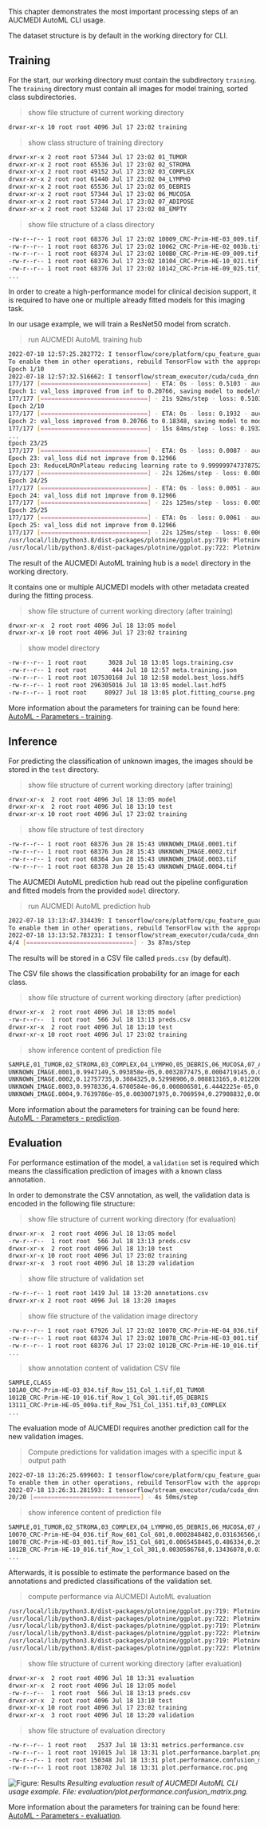 This chapter demonstrates the most important processing steps of an AUCMEDI AutoML CLI usage.

The dataset structure is by default in the working directory for CLI.

## Training

For the start, our working directory must contain the subdirectory `training`.
The `training` directory must contain all images for model training, sorted class subdirectories.

> show file structure of current working directory

```bash title="$ ls -l . "
drwxr-xr-x 10 root root 4096 Jul 17 23:02 training
```

> show class structure of training directory

```bash title="$ ls -l training/"
drwxr-xr-x 2 root root 57344 Jul 17 23:02 01_TUMOR
drwxr-xr-x 2 root root 65536 Jul 17 23:02 02_STROMA
drwxr-xr-x 2 root root 49152 Jul 17 23:02 03_COMPLEX
drwxr-xr-x 2 root root 61440 Jul 17 23:02 04_LYMPHO
drwxr-xr-x 2 root root 65536 Jul 17 23:02 05_DEBRIS
drwxr-xr-x 2 root root 57344 Jul 17 23:02 06_MUCOSA
drwxr-xr-x 2 root root 57344 Jul 17 23:02 07_ADIPOSE
drwxr-xr-x 2 root root 53248 Jul 17 23:02 08_EMPTY
```

> show file structure of a class directory

```bash title="$ ls -l training/01_TUMOR/"
-rw-r--r-- 1 root root 68376 Jul 17 23:02 10009_CRC-Prim-HE-03_009.tif_Row_301_Col_151.tif
-rw-r--r-- 1 root root 68376 Jul 17 23:02 10062_CRC-Prim-HE-02_003b.tif_Row_1_Col_301.tif
-rw-r--r-- 1 root root 68374 Jul 17 23:02 100B0_CRC-Prim-HE-09_009.tif_Row_1_Col_301.tif
-rw-r--r-- 1 root root 68376 Jul 17 23:02 10104_CRC-Prim-HE-10_021.tif_Row_451_Col_1.tif
-rw-r--r-- 1 root root 68376 Jul 17 23:02 10142_CRC-Prim-HE-09_025.tif_Row_151_Col_151.tif
...
```

In order to create a high-performance model for clinical decision support, it is
required to have one or multiple already fitted models for this imaging task.

In our usage example, we will train a ResNet50 model from scratch.

> run AUCMEDI AutoML training hub

```bash title="$ aucmedi training --architecture ResNet50 --epochs 25"
2022-07-18 12:57:25.282772: I tensorflow/core/platform/cpu_feature_guard.cc:151] This TensorFlow binary is optimized with oneAPI Deep Neural Network Library (oneDNN) to use the following CPU instructions in performance-critical operations:  AVX2 AVX512F FMA
To enable them in other operations, rebuild TensorFlow with the appropriate compiler flags.
Epoch 1/10
2022-07-18 12:57:32.516662: I tensorflow/stream_executor/cuda/cuda_dnn.cc:368] Loaded cuDNN version 8100
177/177 [==============================] - ETA: 0s - loss: 0.5103 - auc: 0.9563 - f1_score: 0.7556   
Epoch 1: val_loss improved from inf to 0.20766, saving model to model/model.best_loss.hdf5
177/177 [==============================] - 21s 92ms/step - loss: 0.5103 - auc: 0.9563 - f1_score: 0.7556 - val_loss: 0.2077 - val_auc: 0.9864 - val_f1_score: 0.8958 - lr: 1.0000e-04
Epoch 2/10
177/177 [==============================] - ETA: 0s - loss: 0.1932 - auc: 0.9893 - f1_score: 0.8842
Epoch 2: val_loss improved from 0.20766 to 0.18348, saving model to model/model.best_loss.hdf5
177/177 [==============================] - 15s 84ms/step - loss: 0.1932 - auc: 0.9893 - f1_score: 0.8842 - val_loss: 0.1835 - val_auc: 0.9891 - val_f1_score: 0.9010 - lr: 1.0000e-04
...
Epoch 23/25
177/177 [==============================] - ETA: 0s - loss: 0.0087 - auc: 0.9999 - f1_score: 0.9894
Epoch 23: val_loss did not improve from 0.12966
Epoch 23: ReduceLROnPlateau reducing learning rate to 9.999999747378752e-07.
177/177 [==============================] - 22s 126ms/step - loss: 0.0087 - auc: 0.9999 - f1_score: 0.9894 - val_loss: 0.1477 - val_auc: 0.9933 - val_f1_score: 0.9374 - lr: 1.0000e-05
Epoch 24/25
177/177 [==============================] - ETA: 0s - loss: 0.0051 - auc: 1.0000 - f1_score: 0.9950
Epoch 24: val_loss did not improve from 0.12966
177/177 [==============================] - 22s 125ms/step - loss: 0.0051 - auc: 1.0000 - f1_score: 0.9950 - val_loss: 0.1377 - val_auc: 0.9934 - val_f1_score: 0.9413 - lr: 1.0000e-06
Epoch 25/25
177/177 [==============================] - ETA: 0s - loss: 0.0061 - auc: 1.0000 - f1_score: 0.9941
Epoch 25: val_loss did not improve from 0.12966
177/177 [==============================] - 22s 125ms/step - loss: 0.0061 - auc: 1.0000 - f1_score: 0.9941 - val_loss: 0.1374 - val_auc: 0.9941 - val_f1_score: 0.9400 - lr: 1.0000e-06
/usr/local/lib/python3.8/dist-packages/plotnine/ggplot.py:719: PlotnineWarning: Saving 6.4 x 4.8 in image.
/usr/local/lib/python3.8/dist-packages/plotnine/ggplot.py:722: PlotnineWarning: Filename: model/plot.fitting_course.png
```

The result of the AUCMEDI AutoML training hub is a `model` directory in the working directory.

It contains one or multiple AUCMEDI models with other metadata created during the fitting process.

> show file structure of current working directory (after training)

```bash title="$ ls -l ."
drwxr-xr-x  2 root root 4096 Jul 18 13:05 model
drwxr-xr-x 10 root root 4096 Jul 17 23:02 training
```

> show model directory

```bash title="$ ls -l model/"
-rw-r--r-- 1 root root      3028 Jul 18 13:05 logs.training.csv
-rw-r--r-- 1 root root       444 Jul 18 12:57 meta.training.json
-rw-r--r-- 1 root root 107530168 Jul 18 12:58 model.best_loss.hdf5
-rw-r--r-- 1 root root 296305016 Jul 18 13:05 model.last.hdf5
-rw-r--r-- 1 root root     80927 Jul 18 13:05 plot.fitting_course.png
```

More information about the parameters for training can be found here:
[AutoML - Parameters - training](../../parameters/#automl-mode-training).

## Inference

For predicting the classification of unknown images, the images should be stored
in the `test` directory.


> show file structure of current working directory (after training)

```bash title="$ ls -l ."
drwxr-xr-x  2 root root 4096 Jul 18 13:05 model
drwxr-xr-x  2 root root 4096 Jul 18 13:10 test
drwxr-xr-x 10 root root 4096 Jul 17 23:02 training
```

> show file structure of test directory

```bash title="$ ls -l test/"
-rw-r--r-- 1 root root 68376 Jun 28 15:43 UNKNOWN_IMAGE.0001.tif
-rw-r--r-- 1 root root 68376 Jun 28 15:43 UNKNOWN_IMAGE.0002.tif
-rw-r--r-- 1 root root 68364 Jun 28 15:43 UNKNOWN_IMAGE.0003.tif
-rw-r--r-- 1 root root 68378 Jun 28 15:43 UNKNOWN_IMAGE.0004.tif
```

The AUCMEDI AutoML prediction hub read out the pipeline configuration and fitted models
from the provided `model` directory.

> run AUCMEDI AutoML prediction hub

```bash title="$ aucmedi prediction"
2022-07-18 13:13:47.334439: I tensorflow/core/platform/cpu_feature_guard.cc:151] This TensorFlow binary is optimized with oneAPI Deep Neural Network Library (oneDNN) to use the following CPU instructions in performance-critical operations:  AVX2 AVX512F FMA
To enable them in other operations, rebuild TensorFlow with the appropriate compiler flags.
2022-07-18 13:13:52.783231: I tensorflow/stream_executor/cuda/cuda_dnn.cc:368] Loaded cuDNN version 8100
4/4 [==============================] - 3s 87ms/step
```

The results will be stored in a CSV file called `preds.csv` (by default).

The CSV file shows the classification probability for an image for each class.

> show file structure of current working directory (after prediction)

```bash title="$ ls -l ."
drwxr-xr-x  2 root root 4096 Jul 18 13:05 model
-rw-r--r--  1 root root  566 Jul 18 13:13 preds.csv
drwxr-xr-x  2 root root 4096 Jul 18 13:10 test
drwxr-xr-x 10 root root 4096 Jul 17 23:02 training
```

> show inference content of prediction file

```bash title="$ cat preds.csv"
SAMPLE,01_TUMOR,02_STROMA,03_COMPLEX,04_LYMPHO,05_DEBRIS,06_MUCOSA,07_ADIPOSE,08_EMPTY
UNKNOWN_IMAGE.0001,0.9947149,5.093858e-05,0.0032877475,0.0004719145,0.00061258266,0.0005081127,1.5236534e-05,0.0003385503
UNKNOWN_IMAGE.0002,0.12757735,0.3084325,0.52998906,0.008813165,0.012200621,0.01229311,0.00034778274,0.00034644845
UNKNOWN_IMAGE.0003,0.9978336,4.6700584e-06,0.000806501,6.4442225e-05,0.0011141102,6.125228e-05,5.657194e-05,5.8843718e-05
UNKNOWN_IMAGE.0004,9.7639786e-05,0.0030071975,0.7069594,0.27908832,0.0037088492,0.0069722794,3.9823564e-05,0.00012642879
```

More information about the parameters for training can be found here:
[AutoML - Parameters - prediction](../../parameters/#automl-mode-prediction).

## Evaluation

For performance estimation of the model, a `validation` set is required which means
the classification prediction of images with a known class annotation.

In order to demonstrate the CSV annotation, as well, the validation data is encoded
in the following file structure:

> show file structure of current working directory (for evaluation)

```bash title="$ ls -l ."
drwxr-xr-x  2 root root 4096 Jul 18 13:05 model
-rw-r--r--  1 root root  566 Jul 18 13:13 preds.csv
drwxr-xr-x  2 root root 4096 Jul 18 13:10 test
drwxr-xr-x 10 root root 4096 Jul 17 23:02 training
drwxr-xr-x  3 root root 4096 Jul 18 13:20 validation
```

> show file structure of validation set

```bash title="$ ls -l validation/"
-rw-r--r-- 1 root root 1419 Jul 18 13:20 annotations.csv
drwxr-xr-x 2 root root 4096 Jul 18 13:20 images
```

> show file structure of the validation image directory

```bash title="$ ls -l validation/images/"
-rw-r--r-- 1 root root 67926 Jul 17 23:02 10070_CRC-Prim-HE-04_036.tif_Row_601_Col_601.tif
-rw-r--r-- 1 root root 68374 Jul 17 23:02 10078_CRC-Prim-HE-03_001.tif_Row_151_Col_601.tif
-rw-r--r-- 1 root root 68376 Jul 17 23:02 1012B_CRC-Prim-HE-10_016.tif_Row_1_Col_301.tif
...
```

> show annotation content of validation CSV file

```bash title="$ cat validation/annotations.csv"
SAMPLE,CLASS
101A0_CRC-Prim-HE-03_034.tif_Row_151_Col_1.tif,01_TUMOR
1012B_CRC-Prim-HE-10_016.tif_Row_1_Col_301.tif,05_DEBRIS
13111_CRC-Prim-HE-05_009a.tif_Row_751_Col_1351.tif,03_COMPLEX
...
```

The evaluation mode of AUCMEDI requires another prediction call for the new
validation images.

> Compute predictions for validation images with a specific input & output path

```bash title="$ aucmedi prediction --path_imagedir validation/images/ --path_pred validation/preds.csv"
2022-07-18 13:26:25.699603: I tensorflow/core/platform/cpu_feature_guard.cc:151] This TensorFlow binary is optimized with oneAPI Deep Neural Network Library (oneDNN) to use the following CPU instructions in performance-critical operations:  AVX2 AVX512F FMA
To enable them in other operations, rebuild TensorFlow with the appropriate compiler flags.
2022-07-18 13:26:31.281593: I tensorflow/stream_executor/cuda/cuda_dnn.cc:368] Loaded cuDNN version 8100
20/20 [==============================] - 4s 50ms/step
```

> show inference content of prediction file

```bash title="$ cat validation/preds.csv"
SAMPLE,01_TUMOR,02_STROMA,03_COMPLEX,04_LYMPHO,05_DEBRIS,06_MUCOSA,07_ADIPOSE,08_EMPTY
10070_CRC-Prim-HE-04_036.tif_Row_601_Col_601,0.0002848482,0.031636566,0.00048324154,0.00043562692,0.042952724,0.00074527983,0.92224264,0.001219118
10078_CRC-Prim-HE-03_001.tif_Row_151_Col_601,0.0065458445,0.486334,0.20805378,8.415832e-05,0.27862436,0.019759992,4.8646994e-05,0.0005491826
1012B_CRC-Prim-HE-10_016.tif_Row_1_Col_301,0.0030586768,0.13436078,0.030891698,0.004924605,0.7850058,0.021087538,0.015678901,0.00499198
...
```

Afterwards, it is possible to estimate the performance based on the annotations
and predicted classifications of the validation set.

> compute performance via AUCMEDI AutoML evaluation

```bash title="$ aucmedi evaluation --path_imagedir validation/images/ --path_gt validation/annotations.csv --path_pred validation/preds.csv"
/usr/local/lib/python3.8/dist-packages/plotnine/ggplot.py:719: PlotnineWarning: Saving 12 x 9 in image.
/usr/local/lib/python3.8/dist-packages/plotnine/ggplot.py:722: PlotnineWarning: Filename: evaluation/plot.performance.barplot.png
/usr/local/lib/python3.8/dist-packages/plotnine/ggplot.py:719: PlotnineWarning: Saving 10 x 9 in image.
/usr/local/lib/python3.8/dist-packages/plotnine/ggplot.py:722: PlotnineWarning: Filename: evaluation/plot.performance.confusion_matrix.png
/usr/local/lib/python3.8/dist-packages/plotnine/ggplot.py:719: PlotnineWarning: Saving 10 x 9 in image.
/usr/local/lib/python3.8/dist-packages/plotnine/ggplot.py:722: PlotnineWarning: Filename: evaluation/plot.performance.roc.png
```

> show file structure of current working directory (after evaluation)

```bash title="$ ls -l ."
drwxr-xr-x  2 root root 4096 Jul 18 13:31 evaluation
drwxr-xr-x  2 root root 4096 Jul 18 13:05 model
-rw-r--r--  1 root root  566 Jul 18 13:13 preds.csv
drwxr-xr-x  2 root root 4096 Jul 18 13:10 test
drwxr-xr-x 10 root root 4096 Jul 17 23:02 training
drwxr-xr-x  3 root root 4096 Jul 18 13:20 validation
```

> show file structure of evaluation directory

```bash title="$ ls -l evaluation/"
-rw-r--r-- 1 root root   2537 Jul 18 13:31 metrics.performance.csv
-rw-r--r-- 1 root root 191015 Jul 18 13:31 plot.performance.barplot.png
-rw-r--r-- 1 root root 150348 Jul 18 13:31 plot.performance.confusion_matrix.png
-rw-r--r-- 1 root root 138702 Jul 18 13:31 plot.performance.roc.png
```

![Figure: Results](../../images/aucmedi.automl.usage.plot.png)
*Resulting evaluation result of AUCMEDI AutoML CLI usage example.
File: evaluation/plot.performance.confusion_matrix.png.*

More information about the parameters for training can be found here:
[AutoML - Parameters - evaluation](../../parameters/#automl-mode-evaluation).
